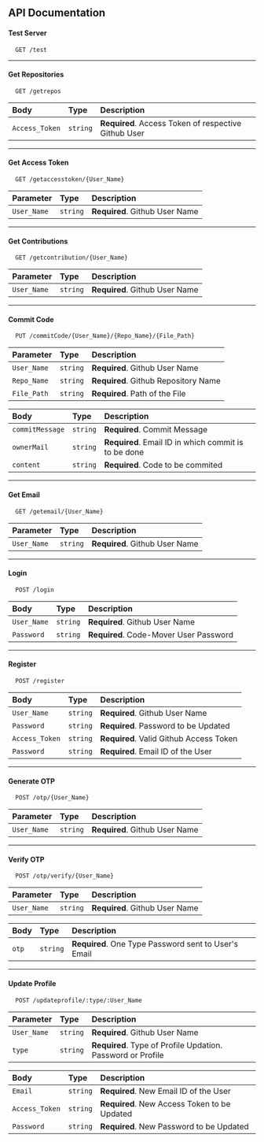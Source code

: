 
## API Documentation

#### Test Server

```http
  GET /test
```
---------------------------------------------------

#### Get Repositories

```http
  GET /getrepos
```

| Body | Type     | Description                       |
| :-------- | :------- | :-------------------------------- |
| `Access_Token`      | `string` | **Required**. Access Token of respective Github User |

----------------------------------------------------
#### Get Access Token

```http
  GET /getaccesstoken/{User_Name}
```

| Parameter | Type     | Description                       |
| :-------- | :------- | :-------------------------------- |
| `User_Name`      | `string` | **Required**. Github User Name |

-----------------------------------------------------
#### Get Contributions

```http
  GET /getcontribution/{User_Name}
```

| Parameter | Type     | Description                       |
| :-------- | :------- | :-------------------------------- |
| `User_Name`      | `string` | **Required**. Github User Name |


-----------------------------------------------------
#### Commit Code

```http
  PUT /commitCode/{User_Name}/{Repo_Name}/{File_Path}
```

| Parameter | Type     | Description                       |
| :-------- | :------- | :-------------------------------- |
| `User_Name`      | `string` | **Required**. Github User Name |
| `Repo_Name`      | `string` | **Required**. Github Repository Name |
| `File_Path`      | `string` | **Required**. Path of the File |

| Body | Type     | Description                       |
| :-------- | :------- | :-------------------------------- |
| `commitMessage`      | `string` | **Required**. Commit Message |
| `ownerMail`      | `string` | **Required**. Email ID in which commit is to be done |
| `content`      | `string` | **Required**. Code to be commited |

-----------------------------------------------------
#### Get Email

```http
  GET /getemail/{User_Name}
```

| Parameter | Type     | Description                       |
| :-------- | :------- | :-------------------------------- |
| `User_Name`      | `string` | **Required**. Github User Name |


-----------------------------------------------------
#### Login

```http
  POST /login
```

| Body | Type     | Description                       |
| :-------- | :------- | :-------------------------------- |
| `User_Name`      | `string` | **Required**. Github User Name |
| `Password`      | `string` | **Required**. Code-Mover User Password |


-----------------------------------------------------
#### Register

```http
  POST /register
```

| Body | Type     | Description                       |
| :-------- | :------- | :-------------------------------- |
| `User_Name`      | `string` | **Required**. Github User Name |
| `Password`      | `string` | **Required**. Password to be Updated |
| `Access_Token`      | `string` | **Required**. Valid Github Access Token |
| `Password`      | `string` | **Required**. Email ID of the User |


-----------------------------------------------------
#### Generate OTP

```http
  POST /otp/{User_Name}
```

| Parameter | Type     | Description                       |
| :-------- | :------- | :-------------------------------- |
| `User_Name`      | `string` | **Required**. Github User Name |



-----------------------------------------------------
#### Verify OTP

```http
  POST /otp/verify/{User_Name}
```

| Parameter | Type     | Description                       |
| :-------- | :------- | :-------------------------------- |
| `User_Name`      | `string` | **Required**. Github User Name |

| Body | Type     | Description                       |
| :-------- | :------- | :-------------------------------- |
| `otp`      | `string` | **Required**. One Type Password sent to User's Email |


-----------------------------------------------------
#### Update Profile

```http
  POST /updateprofile/:type/:User_Name
```

| Parameter | Type     | Description                       |
| :-------- | :------- | :-------------------------------- |
| `User_Name`      | `string` | **Required**. Github User Name |
| `type`      | `string` | **Required**. Type of Profile Updation. Password or Profile |

| Body | Type     | Description                       |
| :-------- | :------- | :-------------------------------- |
| `Email`      | `string` | **Required**. New Email ID of the User |
| `Access_Token`      | `string` | **Required**. New Access Token to be Updated |
| `Password`      | `string` | **Required**. New Password to be Updated |
